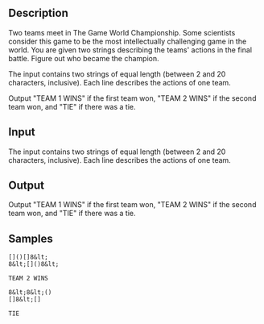 ## Description

<div><p>Two teams meet in The Game World Championship. Some scientists consider this game to be the most intellectually challenging game in the world. You are given two strings describing the teams' actions in the final battle. Figure out who became the champion.</p></div><div class="input-specification"><p>The input contains two strings of equal length (between 2 and 20 characters, inclusive). Each line describes the actions of one team.</p></div><div class="output-specification"><p>Output "<span class="tex-font-style-tt">TEAM 1 WINS</span>" if the first team won, "<span class="tex-font-style-tt">TEAM 2 WINS</span>" if the second team won, and "<span class="tex-font-style-tt">TIE</span>" if there was a tie.</p></div>


## Input

<p>The input contains two strings of equal length (between 2 and 20 characters, inclusive). Each line describes the actions of one team.</p>


## Output

<p>Output "<span class="tex-font-style-tt">TEAM 1 WINS</span>" if the first team won, "<span class="tex-font-style-tt">TEAM 2 WINS</span>" if the second team won, and "<span class="tex-font-style-tt">TIE</span>" if there was a tie.</p>


## Samples

```input1
[]()[]8&lt;
8&lt;[]()8&lt;

```

```output1
TEAM 2 WINS

```






```input2
8&lt;8&lt;()
[]8&lt;[]

```

```output2
TIE

```



